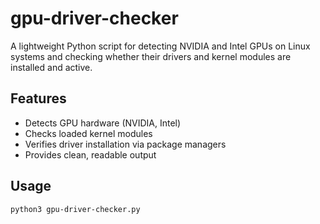 # gpu-driver-checker

A lightweight Python script for detecting NVIDIA and Intel GPUs on Linux systems and checking whether their drivers and kernel modules are installed and active.

## Features
- Detects GPU hardware (NVIDIA, Intel)
- Checks loaded kernel modules
- Verifies driver installation via package managers
- Provides clean, readable output

## Usage
```bash
python3 gpu-driver-checker.py
